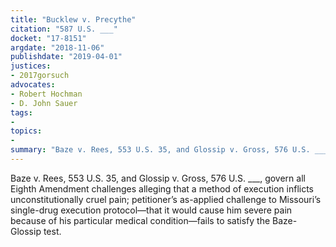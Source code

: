 ```yaml
---
title: "Bucklew v. Precythe"
citation: "587 U.S. ___"
docket: "17-8151"
argdate: "2018-11-06"
publishdate: "2019-04-01"
justices:
- 2017gorsuch
advocates:
- Robert Hochman
- D. John Sauer
tags:
- 
topics:
- 
summary: "Baze v. Rees, 553 U.S. 35, and Glossip v. Gross, 576 U.S. ___, govern all Eighth Amendment challenges alleging that a method of execution inflicts unconstitutionally cruel pain; petitioner’s as-applied challenge to Missouri’s single-drug execution protocol—that it would cause him severe pain because of his particular medical condition—fails to satisfy the Baze-Glossip test."
---
```

Baze v. Rees, 553 U.S. 35, and Glossip v. Gross, 576 U.S. ___, govern all Eighth Amendment challenges alleging that a method of execution inflicts unconstitutionally cruel pain; petitioner’s as-applied challenge to Missouri’s single-drug execution protocol—that it would cause him severe pain because of his particular medical condition—fails to satisfy the Baze-Glossip test.